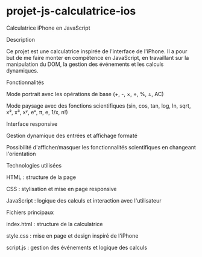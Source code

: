 # projet-js-calculatrice-ios
Calculatrice iPhone en JavaScript

Description

Ce projet est une calculatrice inspirée de l'interface de l'iPhone. Il a pour but de me faire monter en compétence en JavaScript, en travaillant sur la manipulation du DOM, la gestion des événements et les calculs dynamiques.

Fonctionnalités

Mode portrait avec les opérations de base (+, -, ×, ÷, %, ±, AC)

Mode paysage avec des fonctions scientifiques (sin, cos, tan, log, ln, sqrt, x², x³, xʸ, eˣ, π, e, 1/x, n!)

Interface responsive

Gestion dynamique des entrées et affichage formaté

Possibilité d'afficher/masquer les fonctionnalités scientifiques en changeant l'orientation

Technologies utilisées

HTML : structure de la page

CSS : stylisation et mise en page responsive

JavaScript : logique des calculs et interaction avec l'utilisateur

Fichiers principaux

index.html : structure de la calculatrice

style.css : mise en page et design inspiré de l'iPhone

script.js : gestion des événements et logique des calculs

